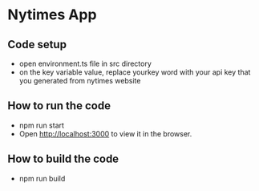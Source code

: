 # Nytimes App

## Code setup

- open environment.ts file in src directory
- on the key variable value, replace yourkey word
  with your api key that you generated from nytimes website

## How to run the code

- npm run start
- Open [http://localhost:3000](http://localhost:3000) to view it in the browser.

## How to build the code

- npm run build
